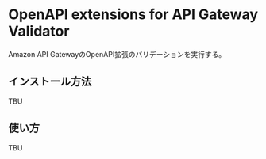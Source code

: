 # OpenAPI extensions for API Gateway Validator

Amazon API GatewayのOpenAPI拡張のバリデーションを実行する。

## インストール方法
TBU

## 使い方
TBU